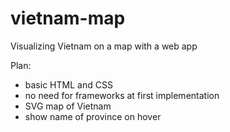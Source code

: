 # vietnam-map
Visualizing Vietnam on a map with a web app

Plan:
- basic HTML and CSS
- no need for frameworks at first implementation
- SVG map of Vietnam
- show name of province on hover
